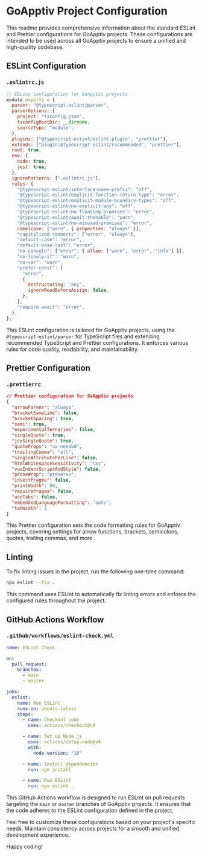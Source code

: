 # GoApptiv Project Configuration

This readme provides comprehensive information about the standard ESLint and Prettier configurations for GoApptiv projects. These configurations are intended to be used across all GoApptiv projects to ensure a unified and high-quality codebase.

## ESLint Configuration

### `.eslintrc.js`

```javascript
// ESLint configuration for GoApptiv projects
module.exports = {
  parser: "@typescript-eslint/parser",
  parserOptions: {
    project: "tsconfig.json",
    tsconfigRootDir: __dirname,
    sourceType: "module",
  },
  plugins: ["@typescript-eslint/eslint-plugin", "prettier"],
  extends: ["plugin:@typescript-eslint/recommended", "prettier"],
  root: true,
  env: {
    node: true,
    jest: true,
  },
  ignorePatterns: [".eslintrc.js"],
  rules: {
    "@typescript-eslint/interface-name-prefix": "off",
    "@typescript-eslint/explicit-function-return-type": "error",
    "@typescript-eslint/explicit-module-boundary-types": "off",
    "@typescript-eslint/no-explicit-any": "off",
    "@typescript-eslint/no-floating-promises": "error",
    "@typescript-eslint/await-thenable": "warn",
    "@typescript-eslint/no-misused-promises": "error",
    camelcase: ["warn", { properties: "always" }],
    "capitalized-comments": ["error", "always"],
    "default-case": "error",
    "default-case-last": "error",
    "no-console": ["error", { allow: ["warn", "error", "info"] }],
    "no-lonely-if": "warn",
    "no-var": "warn",
    "prefer-const": [
      "error",
      {
        destructuring: "any",
        ignoreReadBeforeAssign: false,
      },
    ],
    "require-await": "error",
  },
};
```

This ESLint configuration is tailored for GoApptiv projects, using the `@typescript-eslint/parser` for TypeScript files and extending recommended TypeScript and Prettier configurations. It enforces various rules for code quality, readability, and maintainability.

## Prettier Configuration

### `.prettierrc`

```json
// Prettier configuration for GoApptiv projects
{
  "arrowParens": "always",
  "bracketSameLine": false,
  "bracketSpacing": true,
  "semi": true,
  "experimentalTernaries": false,
  "singleQuote": true,
  "jsxSingleQuote": true,
  "quoteProps": "as-needed",
  "trailingComma": "all",
  "singleAttributePerLine": false,
  "htmlWhitespaceSensitivity": "css",
  "vueIndentScriptAndStyle": false,
  "proseWrap": "preserve",
  "insertPragma": false,
  "printWidth": 80,
  "requirePragma": false,
  "useTabs": false,
  "embeddedLanguageFormatting": "auto",
  "tabWidth": 2
}
```

This Prettier configuration sets the code formatting rules for GoApptiv projects, covering settings for arrow functions, brackets, semicolons, quotes, trailing commas, and more.

## Linting

To fix linting issues in the project, run the following one-time command:

```bash
npx eslint --fix .
```

This command uses ESLint to automatically fix linting errors and enforce the configured rules throughout the project.

## GitHub Actions Workflow

### `.github/workflows/eslint-check.yml`

```yaml
name: ESLint Check

on:
  pull_request:
    branches:
      - main
      - master

jobs:
  eslint:
    name: Run ESLint
    runs-on: ubuntu-latest
    steps:
      - name: Checkout code
        uses: actions/checkout@v4

      - name: Set up Node.js
        uses: actions/setup-node@v4
        with:
          node-version: "16"

      - name: Install dependencies
        run: npm install

      - name: Run ESLint
        run: npx eslint .
```

This GitHub Actions workflow is designed to run ESLint on pull requests targeting the `main` or `master` branches of GoApptiv projects. It ensures that the code adheres to the ESLint configuration defined in the project.

Feel free to customize these configurations based on your project's specific needs. Maintain consistency across projects for a smooth and unified development experience.

Happy coding!
